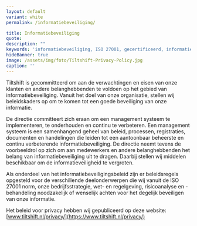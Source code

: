 ```yaml
---
layout: default
variant: white
permalink: /informatiebeveiliging/

title: Informatiebeveiliging
quote: 
description: ""
keywords: 'informatiebeveiliging, ISO 27001, gecertificeerd, informatie, beveiliging, privacy, AVG, privacyverklaring, persoonsgegevens, verwerking, verwerkingsovereenkomst.'
hideBanner: true
image: /assets/img/foto/Tiltshift-Privacy-Policy.jpg
caption: ''
---
```


Tiltshift is gecommitteerd om aan de verwachtingen en eisen van onze klanten en andere belanghebbenden te voldoen op het gebied van informatiebeveiliging. Vanuit het doel van onze organisatie, stellen wij beleidskaders op om te komen tot een goede beveiliging van onze informatie.

De directie committeert zich eraan om een management systeem te implementeren, te onderhouden en continu te verbeteren. Een management systeem is een samenhangend geheel van beleid, processen, registraties, documenten en handelingen die leiden tot een aantoonbaar beheerste en continu verbeterende informatiebeveiliging. De directie neemt tevens de voorbeeldrol op zich om aan medewerkers en andere belanghebbenden het belang van informatiebeveiliging uit te dragen. Daarbij stellen wij middelen beschikbaar om de informatieveiligheid te vergroten.

Als onderdeel van het informatiebeveiligingsbeleid zijn er beleidsregels opgesteld voor de verschillende deelonderwerpen die wij vanuit de ISO 27001 norm, onze bedrijfsstrategie, wet- en regelgeving, risicoanalyse en -behandeling noodzakelijk of wenselijk achten voor het degelijk beveiligen van onze informatie. 

Het beleid voor privacy hebben wij gepubliceerd op deze website: [www.tiltshift.nl/privacy/](https://www.tiltshift.nl/privacy/)
